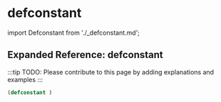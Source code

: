 # defconstant

import Defconstant from './_defconstant.md';

<Defconstant />

## Expanded Reference: defconstant

:::tip
TODO: Please contribute to this page by adding explanations and examples
:::

```lisp
(defconstant )
```
